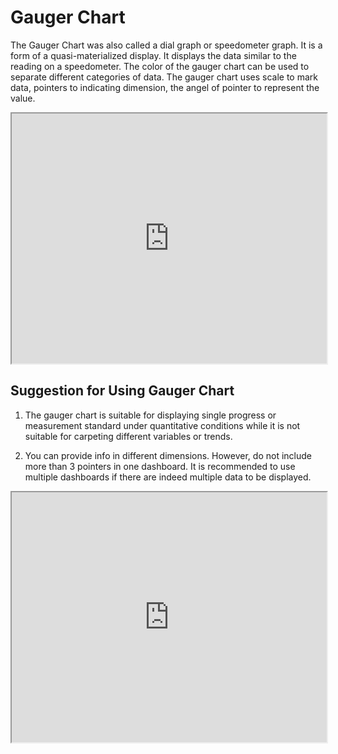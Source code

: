 # Gauger Chart

The Gauger Chart was also called a dial graph or speedometer graph. It is a form of a quasi-materialized display. It displays the data similar to the reading on a speedometer. The color of the gauger chart can be used to separate different categories of data. The gauger chart uses scale to mark data, pointers to indicating dimension, the angel of pointer to represent the value.

<iframe max-width="830" width="100%" height="400"
src="https://gallery.echartsjs.com/view-lite.html?cid=xH1vxib94f">
</iframe>

## Suggestion for Using Gauger Chart

1. The gauger chart is suitable for displaying single progress or measurement standard under quantitative conditions while it is not suitable for carpeting different variables or trends.

2. You can provide info in different dimensions. However, do not include more than 3 pointers in one dashboard. It is recommended to use multiple dashboards if there are indeed multiple data to be displayed.

<iframe max-width="830" width="100%" height="400"
src="https://gallery.echartsjs.com/view-lite.html?cid=gauge-car">
</iframe>
